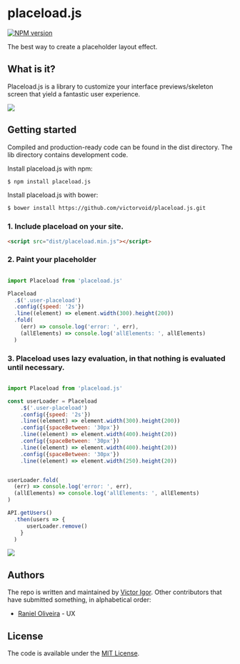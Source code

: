 # placeload.js

[![NPM version][npm-image]][npm-url]

The best way to create a placeholder layout effect.

What is it?
-------------

Placeload.js is a library to customize your interface previews/skeleton screen that yield a fantastic user experience.

![](https://github.com/victorvoid/placeload.js/blob/master/placeload-desc.jpg)

Getting started
------------

Compiled and production-ready code can be found in the dist directory. The lib directory contains development code.

Install placeload.js with npm:

```sh
$ npm install placeload.js
```

Install placeload.js with bower:

```sh
$ bower install https://github.com/victorvoid/placeload.js.git
```

### 1. Include placeload on your site.

```html
<script src="dist/placeload.min.js"></script>
```

### 2. Paint your placeholder

```js

import Placeload from 'placeload.js'

Placeload
  .$('.user-placeload')
  .config({speed: '2s'})
  .line((element) => element.width(300).height(200))
  .fold(
    (err) => console.log('error: ', err),
    (allElements) => console.log('allElements: ', allElements)
  )
```

### 3. Placeload uses lazy evaluation, in that nothing is evaluated until necessary. 

```js

import Placeload from 'placeload.js'

const userLoader = Placeload
    .$('.user-placeload')
    .config({speed: '2s'})
    .line((element) => element.width(300).height(200))
    .config({spaceBetween: '30px'})
    .line((element) => element.width(400).height(20))
    .config({spaceBetween: '30px'})
    .line((element) => element.width(400).height(20))
    .config({spaceBetween: '30px'})
    .line((element) => element.width(250).height(20))


userLoader.fold(
  (err) => console.log('error: ', err),
  (allElements) => console.log('allElements: ', allElements)
)

API.getUsers()
  .then(users => {
      userLoader.remove()
    }
  )
```

![](https://github.com/victorvoid/placeload.js/blob/master/docs/imgs/placeload_example.gif)

Authors
--------
The repo is written and maintained by [Victor Igor](https://github.com/victorvoid). Other contributors that have submitted  something, in alphabetical order:

- [Raniel Oliveira](https://github.com/raniel182) - UX

License
-------

The code is available under the [MIT License](LICENSE.md).

[npm-image]: https://badge.fury.io/js/placeload.js.svg
[npm-url]: https://npmjs.org/package/placeload.js
